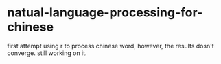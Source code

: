 # natual-language-processing-for-chinese
first attempt using r to process chinese word, however, the results dosn't converge. still working on it.
